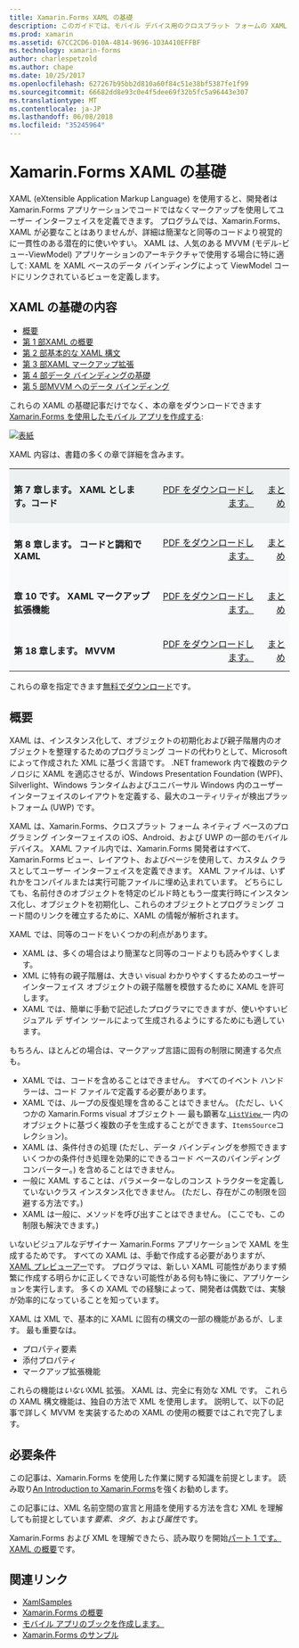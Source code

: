 ```yaml
---
title: Xamarin.Forms XAML の基礎
description: このガイドでは、モバイル デバイス用のクロスプラット フォームの XAML を開始する方法について説明します。 XAML では、開発者はコードではなく、マークアップを使用して Xamarin.Forms アプリケーションでユーザー インターフェイスを定義します。
ms.prod: xamarin
ms.assetid: 67CC2CD6-D10A-4B14-9696-1D3A410EFFBF
ms.technology: xamarin-forms
author: charlespetzold
ms.author: chape
ms.date: 10/25/2017
ms.openlocfilehash: 627267b95bb2d810a60f84c51e38bf5387fe1f99
ms.sourcegitcommit: 66682dd8e93c0e4f5dee69f32b5fc5a96443e307
ms.translationtype: MT
ms.contentlocale: ja-JP
ms.lasthandoff: 06/08/2018
ms.locfileid: "35245964"
---
```

# <a name="xamarinforms-xaml-basics"></a>Xamarin.Forms XAML の基礎

XAML (eXtensible Application Markup Language) を使用すると、開発者は Xamarin.Forms アプリケーションでコードではなくマークアップを使用してユーザー インターフェイスを定義できます。 プログラムでは、Xamarin.Forms、XAML が必要なことはありませんが、詳細は簡潔なと同等のコードより視覚的に一貫性のある潜在的に使いやすい。 XAML は、人気のある MVVM (モデル-ビュー-ViewModel) アプリケーションのアーキテクチャで使用する場合に特に適して: XAML を XAML ベースのデータ バインディングによって ViewModel コードにリンクされているビューを定義します。

## <a name="xaml-basics-contents"></a>XAML の基礎の内容

* [概要](#Overview)
* [第 1 部XAML の概要](~/xamarin-forms/xaml/xaml-basics/get-started-with-xaml.md)
* [第 2 部基本的な XAML 構文](~/xamarin-forms/xaml/xaml-basics/essential-xaml-syntax.md)
* [第 3 部XAML マークアップ拡張](~/xamarin-forms/xaml/xaml-basics/xaml-markup-extensions.md)
* [第 4 部データ バインディングの基礎](~/xamarin-forms/xaml/xaml-basics/data-binding-basics.md)
* [第 5 部MVVM へのデータ バインディング](~/xamarin-forms/xaml/xaml-basics/data-bindings-to-mvvm.md)

これらの XAML の基礎記事だけでなく、本の章をダウンロードできます[Xamarin.Forms を使用したモバイル アプリを作成する](~/xamarin-forms/creating-mobile-apps-xamarin-forms/index.md):

[![](images/cover-sml.png "表紙")](~/xamarin-forms/creating-mobile-apps-xamarin-forms/index.md)

XAML 内容は、書籍の多くの章で詳細を含みます。

<table style="border:0px; box-shadow:0 0px 0px" cellpadding="0" cellspacing="2" border="0" width="85%">
<tr style="background:#ecf0f1">
  <td style="border:0px;">
    <h4>第 7 章します。 XAML とします。コード</h4>
  </td>
  <td style="border:0px;" align="right"><a href="https://download.xamarin.com/developer/xamarin-forms-book/XamarinFormsBook-Ch07-Apr2016.pdf">PDF をダウンロードします。</a> </td>
  <td style="border:0px;" align="right"><a href="~/xamarin-forms/creating-mobile-apps-xamarin-forms/summaries/chapter07.md">まとめ</a></td>
</tr>
<tr style="background:#f8f9fa">
  <td style="border:0px;">
    <h4>第 8 章します。 コードと調和で XAML</h4>
  </td>
  <td style="border:0px;" align="right"><a href="https://download.xamarin.com/developer/xamarin-forms-book/XamarinFormsBook-Ch08-Apr2016.pdf">PDF をダウンロードします。</a> </td>
  <td style="border:0px;" align="right"><a href="~/xamarin-forms/creating-mobile-apps-xamarin-forms/summaries/chapter08.md">まとめ</a></td>
</tr>
<tr style="background:#f8f9fa">
  <td style="border:0px;">
    <h4>章 10 です。 XAML マークアップ拡張機能</h4>
  </td>
  <td style="border:0px;" align="right"><a href="https://download.xamarin.com/developer/xamarin-forms-book/XamarinFormsBook-Ch10-Apr2016.pdf">PDF をダウンロードします。</a> </td>
  <td style="border:0px;" align="right"><a href="~/xamarin-forms/creating-mobile-apps-xamarin-forms/summaries/chapter10.md">まとめ</a></td>
</tr>
<tr style="background:#f8f9fa">
  <td style="border:0px;">
    <h4>第 18 章します。 MVVM</h4>
  </td>
  <td style="border:0px;" align="right"><a href="https://download.xamarin.com/developer/xamarin-forms-book/XamarinFormsBook-Ch18-Apr2016.pdf">PDF をダウンロードします。</a> </td>
  <td style="border:0px;" align="right"><a href="~/xamarin-forms/creating-mobile-apps-xamarin-forms/summaries/chapter18.md">まとめ</a></td></tr>
</table>

これらの章を指定できます[無料でダウンロード](~/xamarin-forms/creating-mobile-apps-xamarin-forms/index.md)です。

<a name="Overview" />

## <a name="overview"></a>概要

XAML は、インスタンス化して、オブジェクトの初期化および親子階層内のオブジェクトを整理するためのプログラミング コードの代わりとして、Microsoft によって作成された XML に基づく言語です。 .NET framework 内で複数のテクノロジに XAML を適応させるが、Windows Presentation Foundation (WPF)、Silverlight、Windows ランタイムおよびユニバーサル Windows 内のユーザー インターフェイスのレイアウトを定義する、最大のユーティリティが検出プラットフォーム (UWP) です。

XAML は、Xamarin.Forms、クロスプラット フォーム ネイティブ ベースのプログラミング インターフェイスの iOS、Android、および UWP の一部のモバイル デバイス。 XAML ファイル内では、Xamarin.Forms 開発者はすべて、Xamarin.Forms ビュー、レイアウト、およびページを使用して、カスタム クラスとしてユーザー インターフェイスを定義できます。 XAML ファイルは、いずれかをコンパイルまたは実行可能ファイルに埋め込まれています。 どちらにしても、名前付きのオブジェクトを特定のビルド時ともう一度実行時にインスタンス化し、オブジェクトを初期化し、これらのオブジェクトとプログラミング コード間のリンクを確立するために、XAML の情報が解析されます。

XAML では、同等のコードをいくつかの利点があります。

-  XAML は、多くの場合はより簡潔なと同等のコードよりも読みやすくします。
-  XML に特有の親子階層は、大きい visual わかりやすくするためのユーザー インターフェイス オブジェクトの親子階層を模倣するために XAML を許可します。
-  XAML では、簡単に手動で記述したプログラマにできますが、使いやすいビジュアル デ ザイン ツールによって生成されるようにするためにも適しています。

もちろん、ほとんどの場合は、マークアップ言語に固有の制限に関連する欠点も。

-  XAML では、コードを含めることはできません。 すべてのイベント ハンドラーは、コード ファイルで定義する必要があります。
-  XAML では、ループの反復処理を含めることはできません。 (ただし、いくつかの Xamarin.Forms visual オブジェクト — 最も顕著な[ `ListView` ](https://developer.xamarin.com/api/type/Xamarin.Forms.ListView/) — 内のオブジェクトに基づく複数の子を生成することができます、`ItemsSource`コレクション)。
-  XAML は、条件付きの処理 (ただし、データ バインディングを参照できますいくつかの条件付き処理を効果的にできるコード ベースのバインディング コンバーター。) を含めることはできません。
-  一般に XAML することは、パラメーターなしのコンス トラクターを定義していないクラス インスタンス化できません。 (ただし、存在がこの制限を回避する方法です。)
-  XAML は一般に、メソッドを呼び出すことはできません。 (ここでも、この制限も解決できます。)

いないビジュアルなデザイナー Xamarin.Forms アプリケーションで XAML を生成するためです。 すべての XAML は、手動で作成する必要がありますが、 [XAML プレビューアー](~/xamarin-forms/xaml/xaml-previewer.md)です。 プログラマは、新しい XAML 可能性があります頻繁に作成する明らかに正しくできない可能性がある何も特に後に、アプリケーションを実行します。 多くの XAML での経験によって、開発者は偶数では、実験が効率的になっていることを知っています。

XAML は XML で、基本的に XAML に固有の構文の一部の機能があるが、します。 最も重要なは。

- プロパティ要素
- 添付プロパティ
- マークアップ拡張機能

これらの機能は*いない*XML 拡張。 XAML は、完全に有効な XML です。 これらの XAML 構文機能は、独自の方法で XML を使用します。 説明して、以下の記事で詳しく MVVM を実装するための XAML の使用の概要ではこれで完了します。

## <a name="requirements"></a>必要条件

この記事は、Xamarin.Forms を使用した作業に関する知識を前提とします。 読み取り[An Introduction to Xamarin.Forms](~/xamarin-forms/get-started/introduction-to-xamarin-forms.md)を強くお勧めします。

この記事には、XML 名前空間の宣言と用語を使用する方法を含む XML を理解しても前提としています*要素*、*タグ*、および*属性*です。

Xamarin.Forms および XML を理解できたら、読み取りを開始[パート 1 です。XAML の概要](~/xamarin-forms/xaml/xaml-basics/get-started-with-xaml.md)です。



## <a name="related-links"></a>関連リンク

- [XamlSamples](https://developer.xamarin.com/samples/xamarin-forms/XamlSamples/)
- [Xamarin.Forms の概要](~/xamarin-forms/get-started/introduction-to-xamarin-forms.md)
- [モバイル アプリのブックを作成します。](~/xamarin-forms/creating-mobile-apps-xamarin-forms/index.md)
- [Xamarin.Forms のサンプル](https://developer.xamarin.com/samples/xamarin-forms/all/)

